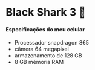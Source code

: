 # Black Shark 3 :mobile_phone_off:

#### **Especificações do meu celular**

- Processador snapdragon 865
- câmera 64 megapixel
- armazenamento de 128 GB
- 8 GB mémoria RAM
